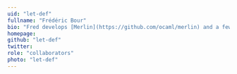 ```yaml
---
uid: "let-def"
fullname: "Frédéric Bour"
bio: "Fred develops [Merlin](https://github.com/ocaml/merlin) and a few other OCaml tools with OCaml Labs"
homepage:
github: "let-def"
twitter:
role: "collaborators"
photo: "let-def"
---
```

